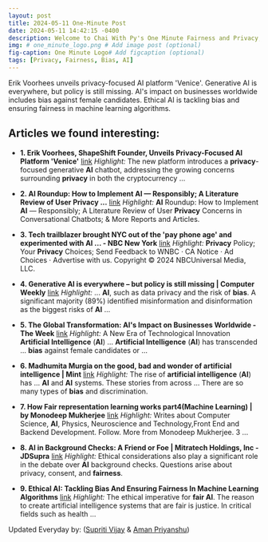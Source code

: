 ```yaml
---
layout: post
title: 2024-05-11 One-Minute Post
date: 2024-05-11 14:42:15 -0400
description: Welcome to Chai With Py's One Minute Fairness and Privacy, which aims to provide you the current happenings in the world of Fairness, Privacy, and AI.
img: # one_minute_logo.png # Add image post (optional)
fig-caption: One Minute Logo# Add figcaption (optional)
tags: [Privacy, Fairness, Bias, AI]
---
```


Erik Voorhees unveils privacy-focused AI platform 'Venice'. Generative AI is everywhere, but policy is still missing. AI's impact on businesses worldwide includes bias against female candidates. Ethical AI is tackling bias and ensuring fairness in machine learning algorithms.

## Articles we found interesting:

- **1. Erik Voorhees, ShapeShift Founder, Unveils <b>Privacy</b>-Focused <b>AI</b> Platform &#39;Venice&#39;** [link](https://cryptonews.com/news/erik-voorhees-shapeshift-founder-unveils-privacy-focused-ai-platform-venice.htm)
_Highlight:_ The new platform introduces a <b>privacy</b>-focused generative <b>AI</b> chatbot, addressing the growing concerns surrounding <b>privacy</b> in both the cryptocurrency&nbsp;...

- **2. <b>AI</b> Roundup: How to Implement <b>AI</b> — Responsibly; A Literature Review of User <b>Privacy</b> ...** [link](https://www.infodocket.com/2024/05/11/ai-roundup-how-to-implement-ai-responsibly-a-literature-review-of-user-privacy-concerns-in-conversational-chatbots-more-reports-and-articles/)
_Highlight:_ <b>AI</b> Roundup: How to Implement <b>AI</b> — Responsibly; A Literature Review of User <b>Privacy</b> Concerns in Conversational Chatbots; &amp; More Reports and Articles.

- **3. Tech trailblazer brought NYC out of the &#39;pay phone age&#39; and experimented with <b>AI</b> ... - NBC New York** [link](https://www.nbcnewyork.com/news/tech-trailblazer-brought-nyc-out-of-the-pay-phone-age-and-experimented-with-ai-before-it-was-trendy/5403114/)
_Highlight:_ <b>Privacy</b> Policy; Your <b>Privacy</b> Choices; Send Feedback to WNBC &middot; CA Notice &middot; Ad Choices &middot; Advertise with us. Copyright © 2024 NBCUniversal Media, LLC.

- **4. Generative <b>AI</b> is everywhere – but policy is still missing | Computer Weekly** [link](https://www.computerweekly.com/news/366583998/Generative-AI-is-everywhere-but-policy-is-still-missing)
_Highlight:_ ... <b>AI</b>, such as data privacy and the risk of <b>bias</b>. A significant majority (89%) identified misinformation and disinformation as the biggest risks of <b>AI</b>&nbsp;...

- **5. The Global Transformation: <b>AI&#39;s</b> Impact on Businesses Worldwide - The Week** [link](https://www.theweek.in/focus/economy/2024/05/10/the-global-transformation-ais-impact-on-businesses-worldwide.html)
_Highlight:_ A New Era of Technological Innovation <b>Artificial Intelligence</b> (<b>AI</b>) ... <b>Artificial Intelligence</b> (<b>AI</b>) has transcended ... <b>bias</b> against female candidates or&nbsp;...

- **6. Madhumita Murgia on the good, bad and wonder of <b>artificial intelligence</b> | Mint** [link](https://www.livemint.com/mint-lounge/business-of-life/madhumita-murgia-code-dependent-artificial-intelligence-ai-books-11715343847691.html)
_Highlight:_ The rise of <b>artificial intelligence</b> (<b>AI</b>) has ... <b>AI</b> and <b>AI</b> systems. These stories from across ... There are so many types of <b>bias</b> and discrimination.

- **7. How <b>Fair</b> representation learning works part4(Machine Learning) | by Monodeep Mukherjee** [link](https://medium.com/%40monocosmo77/how-fair-representation-learning-works-part4-machine-learning-e0f8e5df19b8)
_Highlight:_ Writes about Computer Science, <b>AI</b>, Physics, Neuroscience and Technology,Front End and Backend Development. Follow. More from Monodeep Mukherjee. 3&nbsp;...

- **8. <b>AI</b> in Background Checks: A Friend or Foe | Mitratech Holdings, Inc - JDSupra** [link](https://www.jdsupra.com/legalnews/ai-in-background-checks-a-friend-or-foe-8442474/)
_Highlight:_ Ethical considerations also play a significant role in the debate over <b>AI</b> background checks. Questions arise about privacy, consent, and <b>fairness</b>.

- **9. Ethical <b>AI</b>: Tackling Bias And Ensuring <b>Fairness</b> In Machine Learning Algorithms** [link](https://dataconomy.com/2024/05/10/ethical-ai-tackling-bias-and-ensuring-fairness-in-machine-learning-algorithms/)
_Highlight:_ The ethical imperative for <b>fair AI</b>. The reason to create artificial intelligence systems that are fair is justice. In critical fields such as health&nbsp;...


Updated Everyday by: (<a href="https://supritivijay.github.io/">Supriti Vijay</a> & <a href="https://amanpriyanshu.github.io/">Aman Priyanshu</a>)
